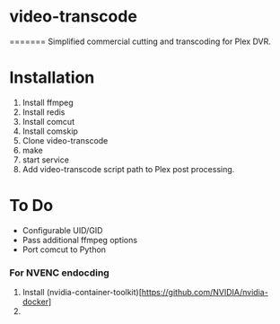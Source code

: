 # video-transcode
=======
Simplified commercial cutting and transcoding for Plex DVR.
 
# Installation
1. Install ffmpeg
2. Install redis 
3. Install comcut
4. Install comskip
3. Clone video-transcode
4. make
5. start service
6. Add video-transcode script path to Plex post processing.

# To Do
- Configurable UID/GID
- Pass additional ffmpeg options
- Port comcut to Python

### For NVENC endocding
1. Install (nvidia-container-toolkit)[https://github.com/NVIDIA/nvidia-docker]
2. 